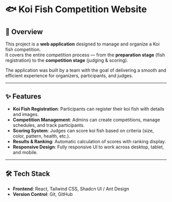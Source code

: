 # 🐟 Koi Fish Competition Website

## 📖 Overview
This project is a **web application** designed to manage and organize a Koi fish competition.  
It covers the entire competition process — from the **preparation stage** (fish registration) to the **competition stage** (judging & scoring).  

The application was built by a team with the goal of delivering a smooth and efficient experience for organizers, participants, and judges.

---

## ✨ Features
- **Koi Fish Registration**: Participants can register their koi fish with details and images.  
- **Competition Management**: Admins can create competitions, manage schedules, and track participants.  
- **Scoring System**: Judges can score koi fish based on criteria (size, color, pattern, health, etc.).  
- **Results & Ranking**: Automatic calculation of scores with ranking display.  
- **Responsive Design**: Fully responsive UI to work across desktop, tablet, and mobile.  

---

## 🛠️ Tech Stack
- **Frontend**: React, Tailwind CSS, Shadcn UI / Ant Design  
- **Version Control**: Git, GitHub  
